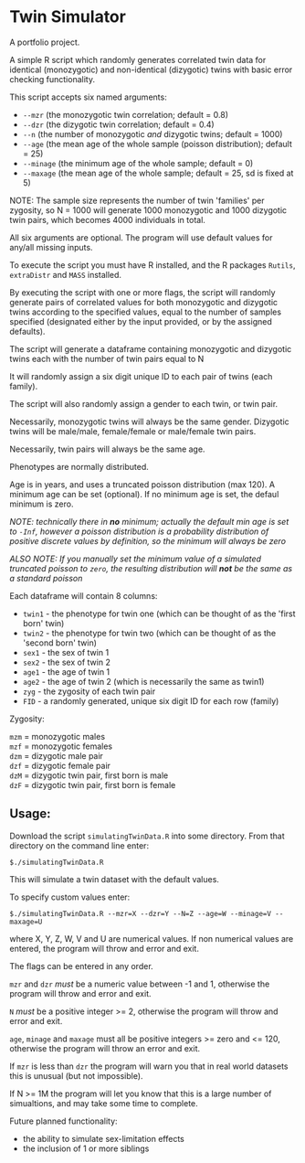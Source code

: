 Twin Simulator
==============

A portfolio project.

A simple R script which randomly generates correlated twin data for identical (monozygotic) and
non-identical (dizygotic) twins with basic error checking functionality.

This script accepts six named arguments:

- `--mzr` (the monozygotic twin correlation; default = 0.8)
- `--dzr` (the dizygotic twin correlation; default = 0.4)
- `--n`   (the number of monozygotic *and* dizygotic twins; default = 1000)
- `--age` (the mean age of the whole sample (poisson distribution); default = 25)
- `--minage` (the minimum age of the whole sample; default = 0)
- `--maxage` (the mean age of the whole sample; default = 25, sd is fixed at 5)

NOTE: The sample size represents the number of twin 'families' per zygosity, so N = 1000 will generate 1000 monozygotic and 1000 dizygotic twin pairs, which becomes 4000 individuals in total.

All six arguments are optional. The program will use default values for any/all missing inputs.

To execute the script you must have R installed, and the R packages `Rutils`, `extraDistr` and `MASS` installed.

By executing the script with one or more flags, the script will randomly generate pairs of correlated values
for both monozygotic and dizygotic twins according to the specified values, equal to the number of samples specified
(designated either by the input provided, or by the assigned defaults).

The script will generate a dataframe containing monozygotic and dizygotic twins each with the number of twin pairs
equal to N

It will randomly assign a six digit unique ID to each pair of twins (each family).

The script will also randomly assign a gender to each twin, or twin pair.

Necessarily, monozygotic twins will always be the same gender. Dizygotic twins will be male/male,
female/female or male/female twin pairs.

Necessarily, twin pairs will always be the same age.

Phenotypes are normally distributed.

Age is in years, and uses a truncated poisson distribution (max 120). A minimum age can be set (optional). If no
minimum age is set, the defaul minimum is zero.

*NOTE: technically there in **no** minimum; actually the default min age is
set to `-Inf`, however a poisson distribution is a probability distribution of positive discrete values by
definition, so the minimum will always be zero*

*ALSO NOTE: If you manually set the minimum value of a simulated truncated poisson to
`zero`, the resulting distribution will **not** be the same as a standard poisson*

Each dataframe will contain 8 columns:

- `twin1` - the phenotype for twin one (which can be thought of as the 'first born' twin)
- `twin2` - the phenotype for twin two (which can be thought of as the 'second born' twin)
- `sex1` - the sex of twin 1
- `sex2` - the sex of twin 2
- `age1` - the age of twin 1
- `age2` - the age of twin 2 (which is necessarily the same as twin1)
- `zyg` - the zygosity of each twin pair
- `FID` - a randomly generated, unique six digit ID for each row (family)

Zygosity:

`mzm` = monozygotic males  
`mzf` = monozygotic females  
`dzm` = dizygotic male pair  
`dzf` = dizygotic female pair  
`dzM` = dizygotic twin pair, first born is male  
`dzF` = dizygotic twin pair, first born is female  

Usage:
------

Download the script `simulatingTwinData.R` into some directory. From that directory on the command line enter:

`$./simulatingTwinData.R`

This will simulate a twin dataset with the default values.

To specify custom values enter:

`$./simulatingTwinData.R --mzr=X --dzr=Y --N=Z --age=W --minage=V --maxage=U`

where X, Y, Z, W, V and U are numerical values. If non numerical values are entered, the program will throw and error
and exit.

The flags can be entered in any order.

`mzr` and `dzr` *must* be a numeric value between -1 and 1, otherwise the program will throw and error and exit.

`N` *must* be a positive integer >= 2, otherwise the program will throw and error and exit.

`age`, `minage` and `maxage` must all be positive integers >= zero and <= 120, otherwise the program will throw an error and exit.

If `mzr` is less than `dzr` the program will warn you that in real world datasets this is unusual (but not impossible).

If N >= 1M the program will let you know that this is a large number of simualtions, and may take some time to complete.

Future planned functionality:

- the ability to simulate sex-limitation effects
- the inclusion of 1 or more siblings
